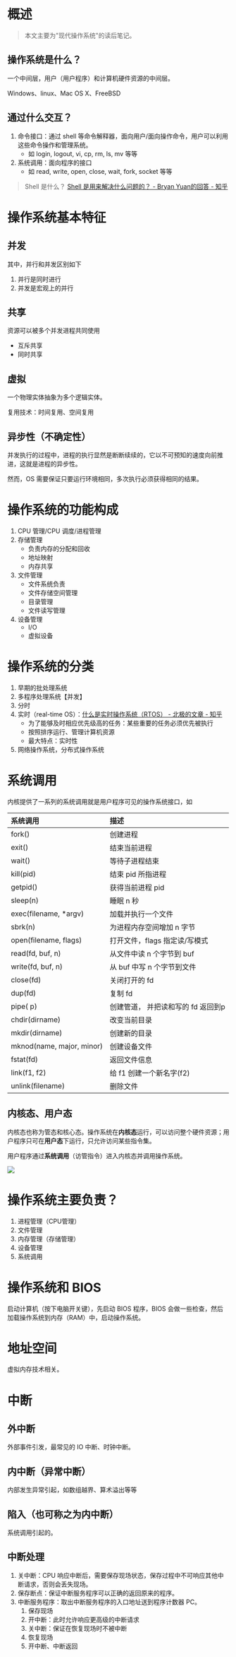 # 概述

> 本文主要为"现代操作系统"的读后笔记。

## 操作系统是什么？

一个中间层，用户（用户程序）和计算机硬件资源的中间层。

Windows、linux、Mac OS X、FreeBSD

## 通过什么交互？

1. 命令接口：通过 shell 等命令解释器，面向用户/面向操作命令，用户可以利用这些命令操作和管理系统。
    - 如 login, logout, vi, cp, rm, ls, mv 等等
2. 系统调用：面向程序的接口
    - 如 read, write, open, close, wait, fork, socket 等等

> Shell 是什么？ [Shell 是用来解决什么问题的？ - Bryan Yuan的回答 - 知乎](https://www.zhihu.com/question/35382632/answer/65331452)

# 操作系统基本特征

## 并发

其中，并行和并发区别如下

1. 并行是同时进行
2. 并发是宏观上的并行

## 共享

资源可以被多个并发进程共同使用

* 互斥共享
* 同时共享

## 虚拟

一个物理实体抽象为多个逻辑实体。

复用技术：时间复用、空间复用

## 异步性（不确定性）

并发执行的过程中，进程的执行显然是断断续续的，它以不可预知的速度向前推进，这就是进程的异步性。

然而，OS 需要保证只要运行环境相同，多次执行必须获得相同的结果。

# 操作系统的功能构成

1. CPU 管理/CPU 调度/进程管理
2. 存储管理
    - 负责内存的分配和回收
    - 地址映射
    - 内存共享
3. 文件管理
    - 文件系统负责
    - 文件存储空间管理
    - 目录管理
    - 文件读写管理
4. 设备管理
    - I/O 
    - 虚拟设备 

# 操作系统的分类

1. 早期的批处理系统
2. 多程序处理系统【并发】
3. 分时
4. 实时（real-time OS）：[什么是实时操作系统（RTOS） - 北极的文章 - 知乎](https://zhuanlan.zhihu.com/p/86861756)
    - 为了能够及时相应优先级高的任务：某些重要的任务必须优先被执行
    - 按照排序运行、管理计算机资源
    - 最大特点：实时性
5. 网络操作系统，分布式操作系统

# 系统调用

内核提供了一系列的系统调用就是用户程序可见的操作系统接口，如

| 系统调用                  | 描述                               |
| :------------------------ | :--------------------------------- |
| fork()                    | 创建进程                           |
| exit()                    | 结束当前进程                       |
| wait()                    | 等待子进程结束                     |
| kill(pid)                 | 结束 pid 所指进程                  |
| getpid()                  | 获得当前进程 pid                   |
| sleep(n)                  | 睡眠 n 秒                          |
| exec(filename, *argv)     | 加载并执行一个文件                 |
| sbrk(n)                   | 为进程内存空间增加 n 字节          |
| open(filename, flags)     | 打开文件，flags 指定读/写模式      |
| read(fd, buf, n)          | 从文件中读 n 个字节到 buf          |
| write(fd, buf, n)         | 从 buf 中写 n 个字节到文件         |
| close(fd)                 | 关闭打开的 fd                      |
| dup(fd)                   | 复制 fd                            |
| pipe( p)                  | 创建管道， 并把读和写的 fd 返回到p |
| chdir(dirname)            | 改变当前目录                       |
| mkdir(dirname)            | 创建新的目录                       |
| mknod(name, major, minor) | 创建设备文件                       |
| fstat(fd)                 | 返回文件信息                       |
| link(f1, f2)              | 给 f1 创建一个新名字(f2)           |
| unlink(filename)          | 删除文件                           |

## 内核态、用户态

内核态也称为管态和核心态。操作系统在**内核态**运行，可以访问整个硬件资源；用户程序只可在**用户态**下运行，只允许访问某些指令集。

用户程序通过**系统调用**（访管指令）进入内核态并调用操作系统。

![](image/1.png)

# 操作系统主要负责？

1. 进程管理（CPU管理）
2. 文件管理
3. 内存管理（存储管理）
4. 设备管理
5. 系统调用

# 操作系统和 BIOS 

启动计算机（按下电脑开关键），先启动 BIOS 程序，BIOS 会做一些检查，然后加载操作系统到内存（RAM）中，启动操作系统。

# 地址空间 

虚拟内存技术相关。
 
# 中断

## 外中断

外部事件引发，最常见的 IO 中断、时钟中断。

## 内中断（异常中断）

内部发生异常引起，如数组越界、算术溢出等等

## 陷入（也可称之为内中断）

系统调用引起的。

## 中断处理

1. 关中断：CPU 响应中断后，需要保存现场状态，保存过程中不可响应其他中断请求，否则会丢失现场。
2. 保存断点：保证中断服务程序可以正确的返回原来的程序。
3. 中断服务程序：取出中断服务程序的入口地址送到程序计数器 PC。
    1. 保存现场
    2. 开中断：此时允许响应更高级的中断请求
    3. 关中断：保证在恢复现场时不被中断
    4. 恢复现场
    5. 开中断、中断返回
